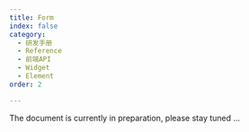 ```yaml
---
title: Form
index: false
category:
  - 研发手册
  - Reference
  - 前端API
  - Widget
  - Element
order: 2

---
```


The document is currently in preparation, please stay tuned ...